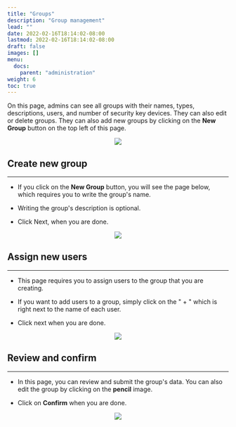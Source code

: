 ```yaml
---
title: "Groups"
description: "Group management"
lead: ""
date: 2022-02-16T18:14:02-08:00
lastmod: 2022-02-16T18:14:02-08:00
draft: false
images: []
menu:
  docs:
    parent: "administration"
weight: 6
toc: true
---
```


On this page, admins can see all groups with their names, types, descriptions, users, and number of security key devices.
They can also edit or delete groups.
They can also add new groups by clicking on the **New Group** button on the top left of this page.

<p align="center">
    <img src="/images/vendor/Panel/groups_1.png" class="doc-img-frame">
</p>

## Create new group

<hr class="hr-line">

- If you click on the **New Group** button, you will see the page below, which requires you to write the group's name.

- Writing the group's description is optional.

- Click Next, when you are done.

<p align="center">
    <img src="/images/vendor/Panel/groups_2.png" class="doc-img-frame">
</p>

## Assign new users

<hr class="hr-line">

- This page requires you to assign users to the group that you are creating.

- If you want to add users to a group, simply click on the " + " which is right next to the name of each user.

- Click next when you are done.

<p align="center">
    <img src="/images/vendor/Panel/groups_3.png" class="doc-img-frame">
</p>

## Review and confirm

<hr class="hr-line">

- In this page, you can review and submit the group's data. You can also edit the group by clicking on the **pencil** image.

- Click on **Confirm** when you are done.

<p align="center">
    <img src="/images/vendor/Panel/groups_4.png" class="doc-img-frame">
</p>
